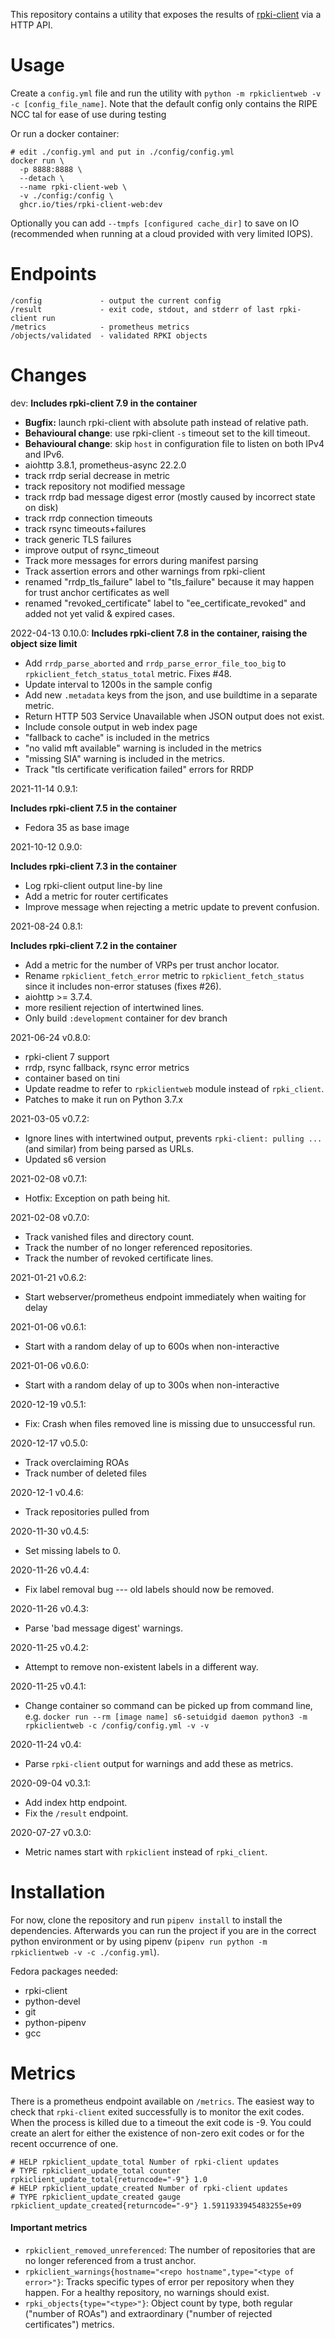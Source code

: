 This repository contains a utility that exposes the results of [rpki-client](https://www.rpki-client.org/)
via a HTTP API.

Usage
=====

Create a `config.yml` file and run the utility with `python -m rpkiclientweb -v -c [config_file_name]`.
Note that the default config only contains the RIPE NCC tal for ease of use during testing

Or run a docker container:
```
# edit ./config.yml and put in ./config/config.yml
docker run \
  -p 8888:8888 \
  --detach \
  --name rpki-client-web \
  -v ./config:/config \
  ghcr.io/ties/rpki-client-web:dev
```

Optionally you can add `--tmpfs [configured cache_dir]` to save on IO
(recommended when running at a cloud provided with very limited IOPS).

Endpoints
=========

```
/config             - output the current config
/result             - exit code, stdout, and stderr of last rpki-client run
/metrics            - prometheus metrics
/objects/validated  - validated RPKI objects
```

Changes
=======

dev:
**Includes rpki-client 7.9 in the container**

  * **Bugfix:** launch rpki-client with absolute path instead of relative path.
  * **Behavioural change**: use rpki-client `-s` timeout set to the kill timeout.
  * **Behavioural change**: skip `host` in configuration file to listen on both
    IPv4 and IPv6.
  * aiohttp 3.8.1, prometheus-async 22.2.0
  * track rrdp serial decrease in metric
  * track repository not modified message
  * track rrdp bad message digest error (mostly caused by incorrect state on
    disk)
  * track rrdp connection timeouts
  * track rsync timeouts+failures
  * track generic TLS failures
  * improve output of rsync_timeout
  * Track more messages for errors during manifest parsing
  * Track assertion errors and other warnings from rpki-client
  * renamed "rrdp_tls_failure" label to "tls_failure" because it may happen for
    trust anchor certificates as well
  * renamed "revoked_certificate" label to "ee_certificate_revoked" and added
    not yet valid & expired cases.

2022-04-13 0.10.0:
**Includes rpki-client 7.8 in the container, raising the object size limit**

  * Add `rrdp_parse_aborted` and `rrdp_parse_error_file_too_big` to `rpkiclient_fetch_status_total` metric.
    Fixes #48.
  * Update interval to 1200s in the sample config
  * Add new `.metadata` keys from the json, and use buildtime in a separate metric.
  * Return HTTP 503 Service Unavailable when JSON output does not exist.
  * Include console output in web index page
  * "fallback to cache" is included in the metrics
  * "no valid mft available" warning is included in the metrics
  * "missing SIA" warning is included in the metrics.
  * Track "tls certificate verification failed" errors for RRDP

2021-11-14 0.9.1:

**Includes rpki-client 7.5 in the container**

  * Fedora 35 as base image

2021-10-12 0.9.0:

**Includes rpki-client 7.3 in the container**

  * Log rpki-client output line-by line
  * Add a metric for router certificates
  * Improve message when rejecting a metric update to prevent confusion.

2021-08-24 0.8.1:

**Includes rpki-client 7.2 in the container**

  * Add a metric for the number of VRPs per trust anchor locator.
  * Rename `rpkiclient_fetch_error` metric to `rpkiclient_fetch_status` since it
    includes non-error statuses (fixes #26).
  * aiohttp >= 3.7.4.
  * more resilient rejection of intertwined lines.
  * Only build `:development` container for dev branch

2021-06-24 v0.8.0:
  * rpki-client 7 support
  * rrdp, rsync fallback, rsync error metrics
  * container based on tini
  * Update readme to refer to `rpkiclientweb` module instead of `rpki_client`.
  * Patches to make it run on Python 3.7.x

2021-03-05 v0.7.2:
  * Ignore lines with intertwined output, prevents `rpki-client: pulling ...`
    (and similar) from being parsed as URLs.
  * Updated s6 version

2021-02-08 v0.7.1:
  * Hotfix: Exception on path being hit.

2021-02-08 v0.7.0:
  * Track vanished files and directory count.
  * Track the number of no longer referenced repositories.
  * Track the number of revoked certificate lines.

2021-01-21 v0.6.2:
  * Start webserver/prometheus endpoint immediately when waiting for delay

2021-01-06 v0.6.1:
  * Start with a random delay of up to 600s when non-interactive

2021-01-06 v0.6.0:
  * Start with a random delay of up to 300s when non-interactive

2020-12-19 v0.5.1:
  * Fix: Crash when files removed line is missing due to unsuccessful run.

2020-12-17 v0.5.0:
  * Track overclaiming ROAs
  * Track number of deleted files

2020-12-1 v0.4.6:
  * Track repositories pulled from

2020-11-30 v0.4.5:
  * Set missing labels to 0.

2020-11-26 v0.4.4:
  * Fix label removal bug --- old labels should now be removed.

2020-11-26 v0.4.3:
  * Parse 'bad message digest' warnings.

2020-11-25 v0.4.2:
  * Attempt to remove non-existent labels in a different way.

2020-11-25 v0.4.1:
  * Change container so command can be picked up from command line, e.g. `docker run --rm [image name] s6-setuidgid daemon python3 -m rpkiclientweb -c /config/config.yml -v -v`

2020-11-24 v0.4:
  * Parse `rpki-client` output for warnings and add these as metrics.

2020-09-04 v0.3.1:

  * Add index http endpoint.
  * Fix the `/result` endpoint.

2020-07-27 v0.3.0:

  * Metric names start with `rpkiclient` instead of `rpki_client`.

Installation
============

For now, clone the repository and run `pipenv install` to install the dependencies.
Afterwards you can run the project if you are in the correct python environment
or by using pipenv (`pipenv run python -m rpkiclientweb -v -c ./config.yml`).

Fedora packages needed:
  * rpki-client
  * python-devel
  * git
  * python-pipenv
  * gcc

Metrics
=======

There is a prometheus endpoint available on `/metrics`. The easiest way to check
that `rpki-client` exited successfully is to monitor the exit codes. When the
process is killed due to a timeout the exit code is -9. You could create an
alert for either the existence of non-zero exit codes or for the recent
occurrence of one.

```
# HELP rpkiclient_update_total Number of rpki-client updates
# TYPE rpkiclient_update_total counter
rpkiclient_update_total{returncode="-9"} 1.0
# HELP rpkiclient_update_created Number of rpki-client updates
# TYPE rpkiclient_update_created gauge
rpkiclient_update_created{returncode="-9"} 1.5911933945483255e+09
```

#### Important metrics
  * `rpkiclient_removed_unreferenced`: The number of repositories that are no
    longer referenced from a trust anchor.
  * `rpkiclient_warnings{hostname="<repo hostname",type="<type of error>"}`:
    Tracks specific types of error per repository when they happen. For a healthy
    repository, no warnings should exist.
  * `rpki_objects{type="<type>"}`: Object count by type, both regular ("number of ROAs") and extraordinary ("number of rejected certificates") metrics.
